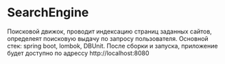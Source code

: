 # SearchEngine
Поисковой движок, проводит индексацию страниц заданных сайтов, определеят поисковую выдачу по запросу пользователя. Основной стек: spring boot, lombok, DBUnit.
После сборки и запуска, приложение будет доступно по адрессу http://localhost:8080
